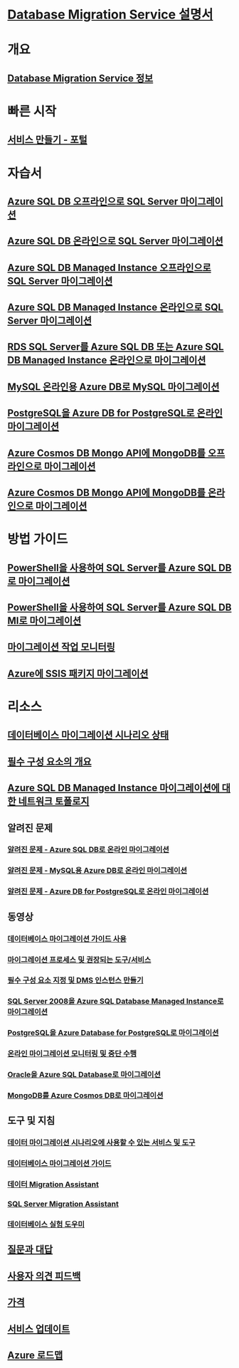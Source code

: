 # [Database Migration Service 설명서](index.yml)

# 개요
## [Database Migration Service 정보](dms-overview.md)

# 빠른 시작
## [서비스 만들기 - 포털](quickstart-create-data-migration-service-portal.md)

# 자습서
## [Azure SQL DB 오프라인으로 SQL Server 마이그레이션](tutorial-sql-server-to-azure-sql.md)
## [Azure SQL DB 온라인으로 SQL Server 마이그레이션](tutorial-sql-server-azure-sql-online.md)
## [Azure SQL DB Managed Instance 오프라인으로 SQL Server 마이그레이션](tutorial-sql-server-to-managed-instance.md)
## [Azure SQL DB Managed Instance 온라인으로 SQL Server 마이그레이션](tutorial-sql-server-managed-instance-online.md)
## [RDS SQL Server를 Azure SQL DB 또는 Azure SQL DB Managed Instance 온라인으로 마이그레이션](tutorial-rds-sql-server-azure-sql-and-managed-instance-online.md)
## [MySQL 온라인용 Azure DB로 MySQL 마이그레이션](tutorial-mysql-azure-mysql-online.md)
## [PostgreSQL을 Azure DB for PostgreSQL로 온라인 마이그레이션](tutorial-postgresql-azure-postgresql-online.md)
## [Azure Cosmos DB Mongo API에 MongoDB를 오프라인으로 마이그레이션](tutorial-mongodb-cosmos-db.md)
## [Azure Cosmos DB Mongo API에 MongoDB를 온라인으로 마이그레이션](tutorial-mongodb-cosmos-db-online.md)

# 방법 가이드
## [PowerShell을 사용하여 SQL Server를 Azure SQL DB로 마이그레이션](howto-sql-server-to-azure-sql-powershell.md)
## [PowerShell을 사용하여 SQL Server를 Azure SQL DB MI로 마이그레이션](howto-sql-server-to-azure-sql-mi-powershell.md)
## [마이그레이션 작업 모니터링](how-to-monitor-migration-activity.md)
## [Azure에 SSIS 패키지 마이그레이션](how-to-migrate-ssis-packages.md)

# 리소스
## [데이터베이스 마이그레이션 시나리오 상태](resource-scenario-status.md)
## [필수 구성 요소의 개요](pre-reqs.md)
## [Azure SQL DB Managed Instance 마이그레이션에 대한 네트워크 토폴로지](resource-network-topologies.md)
## 알려진 문제
### [알려진 문제 - Azure SQL DB로 온라인 마이그레이션](known-issues-azure-sql-online.md)
### [알려진 문제 - MySQL용 Azure DB로 온라인 마이그레이션](known-issues-azure-mysql-online.md)
### [알려진 문제 - Azure DB for PostgreSQL로 온라인 마이그레이션](known-issues-azure-postgresql-online.md)
## 동영상
### [데이터베이스 마이그레이션 가이드 사용](https://azure.microsoft.com/resources/videos/how-to-use-the-azure-database-migration-guide/)
### [마이그레이션 프로세스 및 권장되는 도구/서비스](https://azure.microsoft.com/resources/videos/overview-of-migration-and-recommended-tools-services/)
### [필수 구성 요소 지정 및 DMS 인스턴스 만들기](https://azure.microsoft.com/resources/videos/how-to-address-prerequisites-and-create-a-dms-instance/)
### [SQL Server 2008을 Azure SQL Database Managed Instance로 마이그레이션](https://azure.microsoft.com/resources/videos/how-to-migrate-sql-server-2008-or-r2-to-azure-sqldbmi/)
### [PostgreSQL을 Azure Database for PostgreSQL로 마이그레이션](https://azure.microsoft.com/resources/videos/how-to-migrate-postgresql-to-azure-postgresql-online-dms-and-cli/)
### [온라인 마이그레이션 모니터링 및 중단 수행](https://azure.microsoft.com/resources/videos/how-to-monitor-online-migration-and-perform-cutover/)
### [Oracle을 Azure SQL Database로 마이그레이션](https://azure.microsoft.com/resources/videos/how-to-migrate-oracle-to-sqldb-online/)
### [MongoDB를 Azure Cosmos DB로 마이그레이션](https://azure.microsoft.com/resources/videos/how-to-migrate-mongodb-to-cosmos-db/)
## 도구 및 지침
### [데이터 마이그레이션 시나리오에 사용할 수 있는 서비스 및 도구](dms-tools-matrix.md)
### [데이터베이스 마이그레이션 가이드](https://aka.ms/datamigration)
### [데이터 Migration Assistant](https://aka.ms/dma)
### [SQL Server Migration Assistant](https://aka.ms/ssma)
### [데이터베이스 실험 도우미](https://aka.ms/dea-docs)
## [질문과 대답](faq.md)
## [사용자 의견 피드백](https://feedback.azure.com/forums/906100-azure-database-migration-service)
## [가격](https://aka.ms/dms-pricing)
## [서비스 업데이트](https://azure.microsoft.com/updates/?product=database-migration)
## [Azure 로드맵](https://azure.microsoft.com/roadmap/)
